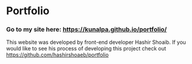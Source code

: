 # Portfolio

### Go to my site here: https://kunalpa.github.io/portfolio/

This website was developed by front-end developer Hashir Shoaib. If you would like to see his process of developing this project check out https://github.com/hashirshoaeb/portfolio